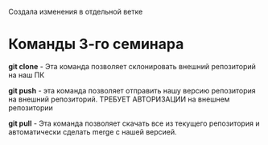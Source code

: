 Создала изменения в отдельной ветке

# Команды 3-го семинара

**git clone** - Эта команда позволяет склонировать внешний репозиторий на наш ПК

**git push** - эта команда позволяет отправить нашу версию репозитория на внешний
репозиторий. ТРЕБУЕТ АВТОРИЗАЦИИ на внешнем репозитории

**git pull** - Эта команда позволяет скачать все из текущего репозитория и автоматически
сделать merge с нашей версией.